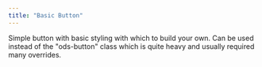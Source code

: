 ```yaml
---
title: "Basic Button"
---
```


Simple button with basic styling with which to build your own. Can be used instead of the "ods-button" class which is quite heavy and usually required many overrides.
